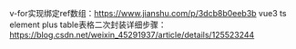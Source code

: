 v-for实现绑定ref数组：https://www.jianshu.com/p/3dcb8b0eeb3b
vue3 ts element plus table表格二次封装详细步骤：https://blog.csdn.net/weixin_45291937/article/details/125523244